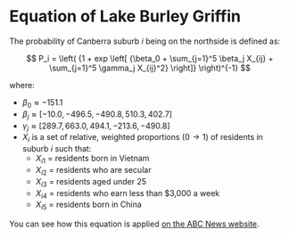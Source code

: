 # Equation of Lake Burley Griffin

The probability of Canberra suburb $i$ being on the northside is defined as:

$$ P_i = \left( {1 + exp \left[ {\beta_0 + \sum_{j=1}^5 \beta_j X_{ij} + \sum_{j=1}^5 \gamma_j X_{ij}^2} \right]} \right)^{-1} $$

where:

- $\beta_0 \approx -151.1$
- $\beta_j \approx \left[ -10.0, -496.5, -490.8, 510.3, 402.7 \right]$
- $\gamma_j \approx \left[ 289.7, 663.0, 494.1, -213.6, -490.8 \right]$
- $X_i$ is a set of relative, weighted proportions $\left( 0 \rightarrow 1 \right)$ of residents in suburb $i$ such that:
    - $X_{i1}$ = residents born in Vietnam
    - $X_{i2}$ = residents who are secular
    - $X_{i3}$ = residents aged under 25
    - $X_{i4}$ = residents who earn less than $3,000 a week
    - $X_{i5}$ = residents born in China

You can see how this equation is applied [on the ABC News website](https://www.abc.net.au/news/2022-08-10/census-reveals-canberras-changes-and-differences/101267070).    
